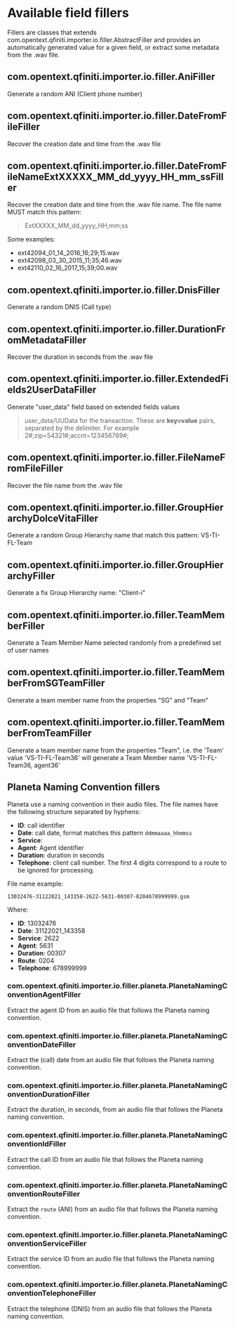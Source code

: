 # Available field fillers

Fillers are classes that extends com.opentext.qfiniti.importer.io.filler.AbstractFiller and provides an automatically generated value for a given field, or extract some metadata from the .wav file.

## com.opentext.qfiniti.importer.io.filler.AniFiller
Generate a random ANI (Client phone number)

## com.opentext.qfiniti.importer.io.filler.DateFromFileFiller
Recover the creation date and time from the .wav file

## com.opentext.qfiniti.importer.io.filler.DateFromFileNameExtXXXXX_MM_dd_yyyy_HH_mm_ssFiller
Recover the creation date and time from the .wav file name. The file name MUST match this pattern:

> ExtXXXXX_MM_dd_yyyy_HH;mm;ss

Some examples:
   - ext42094_01_14_2016_16;29;15.wav
   - ext42098_03_30_2015_11;35;46.wav
   - ext42110_02_16_2017_15;39;00.wav

## com.opentext.qfiniti.importer.io.filler.DnisFiller
Generate a random DNIS (Call type)

## com.opentext.qfiniti.importer.io.filler.DurationFromMetadataFiller
Recover the duration in seconds from the .wav file

## com.opentext.qfiniti.importer.io.filler.ExtendedFields2UserDataFiller
Generate "user_data" field based on extended fields values

> user_data/UUData for the transaction. These are **key=value** pairs, separated by the delimiter. For example 2#;zip=54321#;accnt=123456789#;

## com.opentext.qfiniti.importer.io.filler.FileNameFromFileFiller
Recover the file name from the .wav file

## com.opentext.qfiniti.importer.io.filler.GroupHierarchyDolceVitaFiller
Generate a random Group Hierarchy name that match this pattern: VS-TI-FL-Team<XX>

## com.opentext.qfiniti.importer.io.filler.GroupHierarchyFiller
Generate a fix Group Hierarchy name: "Client-i"

## com.opentext.qfiniti.importer.io.filler.TeamMemberFiller
Generate a Team Member Name selected randomly from a predefined set of user names 

## com.opentext.qfiniti.importer.io.filler.TeamMemberFromSGTeamFiller
Generate a team member name from the properties "SG" and "Team"

## com.opentext.qfiniti.importer.io.filler.TeamMemberFromTeamFiller
Generate a team member name from the properties "Team", i.e. the 'Team' 
value 'VS-TI-FL-Team36' will generate a Team Member name 'VS-TI-FL-Team36, agent36'

## Planeta Naming Convention fillers

Planeta use a naming convention in their audio files. The file names have the following structure separated by hyphens:

 * **ID**: call identifier
 * **Date**: call date, format matches this pattern `ddmmaaaa_hhmmss`
 * **Service**:
 * **Agent**: Agent identifier
 * **Duration**: duration in seconds
 * **Telephone**: client call number. The first 4 digits correspond to a route to be ignored for processing.

File name example:

```
13032476-31122021_143358-2622-5631-00307-0204678999999.gsm
```

Where:

 * **ID**: 13032476
 * **Date**: 31122021_143358
 * **Service**: 2622
 * **Agent**: 5631
 * **Duration**: 00307
 * **Route**: 0204
 * **Telephone**: 678999999
 
### com.opentext.qfiniti.importer.io.filler.planeta.PlanetaNamingConventionAgentFiller

Extract the agent ID from an audio file that follows the Planeta naming convention.

### com.opentext.qfiniti.importer.io.filler.planeta.PlanetaNamingConventionDateFiller

Extract the (call) date from an audio file that follows the Planeta naming convention.

### com.opentext.qfiniti.importer.io.filler.planeta.PlanetaNamingConventionDurationFiller

Extract the duration, in seconds, from an audio file that follows the Planeta naming convention.

### com.opentext.qfiniti.importer.io.filler.planeta.PlanetaNamingConventionIdFiller

Extract the call ID from an audio file that follows the Planeta naming convention.

### com.opentext.qfiniti.importer.io.filler.planeta.PlanetaNamingConventionRouteFiller

Extract the `route` (ANI) from an audio file that follows the Planeta naming convention.

### com.opentext.qfiniti.importer.io.filler.planeta.PlanetaNamingConventionServiceFiller

Extract the service ID from an audio file that follows the Planeta naming convention.

### com.opentext.qfiniti.importer.io.filler.planeta.PlanetaNamingConventionTelephoneFiller

Extract the telephone (DNIS) from an audio file that follows the Planeta naming convention.
